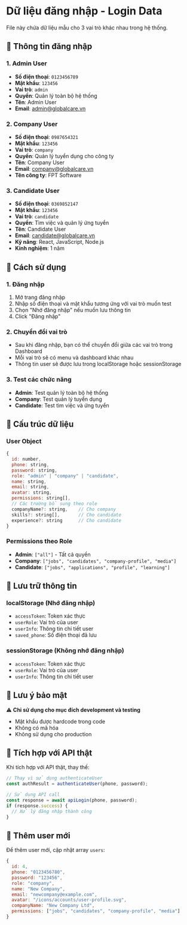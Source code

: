 # Dữ liệu đăng nhập - Login Data

File này chứa dữ liệu mẫu cho 3 vai trò khác nhau trong hệ thống.

## 🔑 Thông tin đăng nhập

### 1. Admin User
- **Số điện thoại**: `0123456789`
- **Mật khẩu**: `123456`
- **Vai trò**: `admin`
- **Quyền**: Quản lý toàn bộ hệ thống
- **Tên**: Admin User
- **Email**: admin@globalcare.vn

### 2. Company User
- **Số điện thoại**: `0987654321`
- **Mật khẩu**: `123456`
- **Vai trò**: `company`
- **Quyền**: Quản lý tuyển dụng cho công ty
- **Tên**: Company User
- **Email**: company@globalcare.vn
- **Tên công ty**: FPT Software

### 3. Candidate User
- **Số điện thoại**: `0369852147`
- **Mật khẩu**: `123456`
- **Vai trò**: `candidate`
- **Quyền**: Tìm việc và quản lý ứng tuyển
- **Tên**: Candidate User
- **Email**: candidate@globalcare.vn
- **Kỹ năng**: React, JavaScript, Node.js
- **Kinh nghiệm**: 1 năm

## 🚀 Cách sử dụng

### 1. Đăng nhập
1. Mở trang đăng nhập
2. Nhập số điện thoại và mật khẩu tương ứng với vai trò muốn test
3. Chọn "Nhớ đăng nhập" nếu muốn lưu thông tin
4. Click "Đăng nhập"

### 2. Chuyển đổi vai trò
- Sau khi đăng nhập, bạn có thể chuyển đổi giữa các vai trò trong Dashboard
- Mỗi vai trò sẽ có menu và dashboard khác nhau
- Thông tin user sẽ được lưu trong localStorage hoặc sessionStorage

### 3. Test các chức năng
- **Admin**: Test quản lý toàn bộ hệ thống
- **Company**: Test quản lý tuyển dụng
- **Candidate**: Test tìm việc và ứng tuyển

## 🔧 Cấu trúc dữ liệu

### User Object
```javascript
{
  id: number,
  phone: string,
  password: string,
  role: "admin" | "company" | "candidate",
  name: string,
  email: string,
  avatar: string,
  permissions: string[],
  // Các trường bổ sung theo role
  companyName?: string,    // Cho company
  skills?: string[],       // Cho candidate
  experience?: string      // Cho candidate
}
```

### Permissions theo Role
- **Admin**: `["all"]` - Tất cả quyền
- **Company**: `["jobs", "candidates", "company-profile", "media"]`
- **Candidate**: `["jobs", "applications", "profile", "learning"]`

## 📱 Lưu trữ thông tin

### localStorage (Nhớ đăng nhập)
- `accessToken`: Token xác thực
- `userRole`: Vai trò của user
- `userInfo`: Thông tin chi tiết user
- `saved_phone`: Số điện thoại đã lưu

### sessionStorage (Không nhớ đăng nhập)
- `accessToken`: Token xác thực
- `userRole`: Vai trò của user
- `userInfo`: Thông tin chi tiết user

## 🚨 Lưu ý bảo mật

⚠️ **Chỉ sử dụng cho mục đích development và testing**

- Mật khẩu được hardcode trong code
- Không có mã hóa
- Không sử dụng cho production

## 🔄 Tích hợp với API thật

Khi tích hợp với API thật, thay thế:

```javascript
// Thay vì sử dụng authenticateUser
const authResult = authenticateUser(phone, password);

// Sử dụng API call
const response = await apiLogin(phone, password);
if (response.success) {
  // Xử lý đăng nhập thành công
}
```

## 📝 Thêm user mới

Để thêm user mới, cập nhật array `users`:

```javascript
{
  id: 4,
  phone: "0123456780",
  password: "123456",
  role: "company",
  name: "New Company",
  email: "newcompany@example.com",
  avatar: "/icons/accounts/user-profile.svg",
  companyName: "New Company Ltd",
  permissions: ["jobs", "candidates", "company-profile", "media"]
}
```
